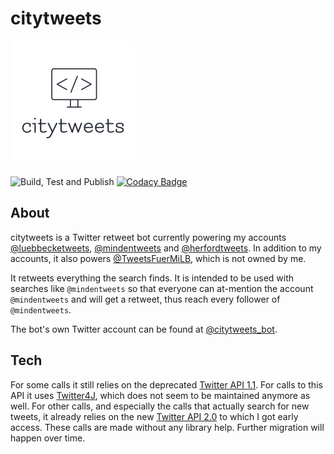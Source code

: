  # citytweets
 
![citytweets logo](img/logo.png "citytweets logo")

![Build, Test and Publish](https://github.com/ynedderhoff/citytweets/workflows/Build,%20Test%20and%20Publish/badge.svg) [![Codacy Badge](https://api.codacy.com/project/badge/Grade/d8280dad48c6491caa91e7241c48ccb1)](https://app.codacy.com/manual/YNedderhoff/citytweets?utm_source=github.com&utm_medium=referral&utm_content=YNedderhoff/citytweets&utm_campaign=Badge_Grade_Dashboard)

## About
citytweets is a Twitter retweet bot currently powering my accounts [@luebbecketweets](https://twitter.com/luebbecketweets), [@mindentweets](https://twitter.com/mindentweets) and [@herfordtweets](https://twitter.com/herfordtweets). In addition to my accounts, it also powers [@TweetsFuerMiLB](https://twitter.com/TweetsFuerMiLB), which is not owned by me.

It retweets everything the search finds. It is intended to be used with searches like `@mindentweets` so that everyone can at-mention the account `@mindentweets` and will get a retweet, thus reach every follower of `@mindentweets`.

The bot's own Twitter account can be found at [@citytweets_bot](https://twitter.com/citytweets_bot).

## Tech
For some calls it still relies on the deprecated [Twitter API 1.1](https://developer.twitter.com/en/docs/twitter-api/v1). For calls to this API it uses [Twitter4J](https://github.com/Twitter4J/Twitter4J), which does not seem to be maintained anymore as well.
For other calls, and especially the calls that actually search for new tweets, it already relies on the new [Twitter API 2.0](https://developer.twitter.com/en/docs/twitter-api/early-access) to which I got early access. These calls are made without any library help. Further migration will happen over time. 

